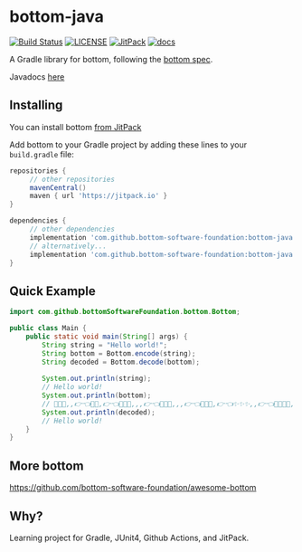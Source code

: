 # bottom-java

[![Build Status][GHAction-image]][GHAction-link]
[![LICENSE][LICENSE-image]][LICENSE-link]
[![JitPack][JitPack-image]][JitPack-link]
[![docs][javadocs-image]][javadocs-link]

A Gradle library for bottom, following the [bottom spec](https://github.com/bottom-software-foundation/bottom-spec).

Javadocs [here][javadocs-link]

## Installing

You can install bottom [from JitPack][JitPack-link]

Add bottom to your Gradle project by adding these lines to your `build.gradle` file:
```groovy
repositories {
     // other repositories
     mavenCentral()
     maven { url 'https://jitpack.io' }
}

dependencies {
     // other dependencies
     implementation 'com.github.bottom-software-foundation:bottom-java:2.0.1'  // latest stable release
     // alternatively...
     implementation 'com.github.bottom-software-foundation:bottom-java:need_top-SNAPSHOT'  // latest commit on github
}
```

## Quick Example

```java
import com.github.bottomSoftwareFoundation.bottom.Bottom;

public class Main {
    public static void main(String[] args) {
        String string = "Hello world!";
        String bottom = Bottom.encode(string);
        String decoded = Bottom.decode(bottom);
        
        System.out.println(string);
        // Hello world!
        System.out.println(bottom);
        // 💖✨✨,,👉👈💖💖,👉👈💖💖🥺,,,👉👈💖💖🥺,,,👉👈💖💖✨,👉👈✨✨✨,,👉👈💖💖✨🥺,,,,👉👈💖💖✨,👉👈💖💖✨,,,,👉👈💖💖🥺,,,👉👈💖💖👉👈✨✨✨,,,👉👈
        System.out.println(decoded);
        // Hello world!
    }
}
```

## More bottom

https://github.com/bottom-software-foundation/awesome-bottom

## Why?

Learning project for Gradle, JUnit4, Github Actions, and JitPack.

[GHAction-image]: https://github.com/bottom-software-foundation/bottom-java/workflows/CI/badge.svg?branch=master&event=push
[GHAction-link]: https://github.com/bottom-software-foundation/bottom-java/actions?query=event%3Apush+branch%3Amaster
[LICENSE-image]: https://img.shields.io/github/license/bottom-software-foundation/bottom-java
[LICENSE-link]: https://github.com/bottom-software-foundation/bottom-java/blob/master/LICENSE
[JitPack-image]: https://jitpack.io/v/com.github.bottom-software-foundation/bottom-java.svg
[JitPack-link]: https://jitpack.io/#com.github.bottom-software-foundation/bottom-java
[javadocs-image]: https://github.com/bottom-software-foundation/bottom-java/workflows/docs/badge.svg?branch=master&event=push
[javadocs-link]: https://bottom-software-foundation.github.io/bottom-java
